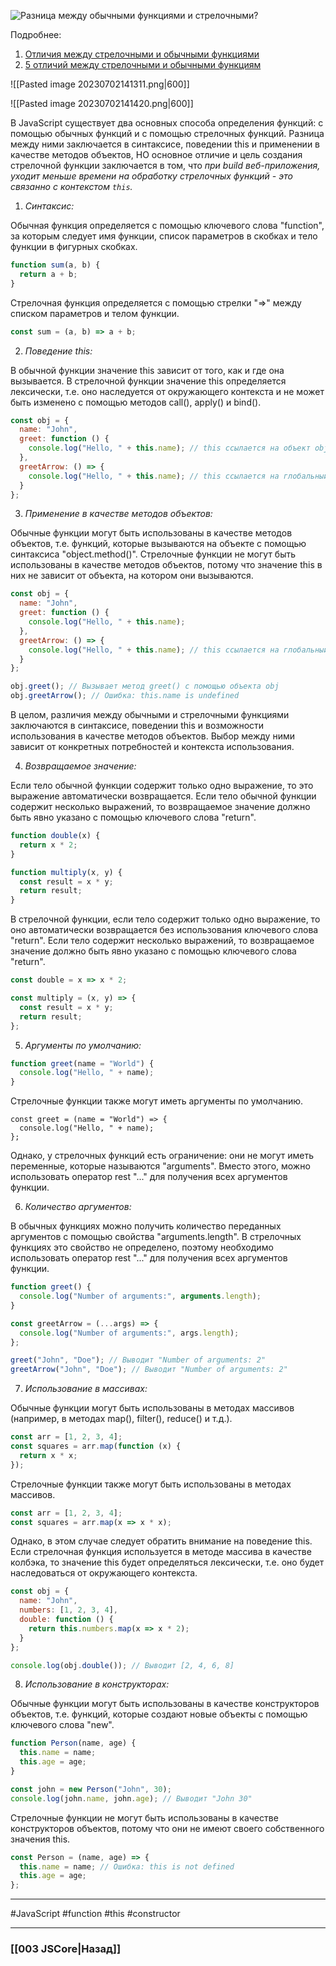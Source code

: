![Разница между обычными функциями и стрелочными?](https://youtu.be/nvktMVFM0_M?t=347)

Подробнее:
1. [Отличия между стрелочными и обычными функциями](https://doka.guide/js/function/)
2. [5 отличий между стрелочными и обычными функциям](https://vc.ru/dev/133379-5-otlichiy-mezhdu-obychnymi-i-strelochnymi-funkciyami)

![[Pasted image 20230702141311.png|600]]

![[Pasted image 20230702141420.png|600]]

В JavaScript существует два основных способа определения функций: с помощью обычных функций и с помощью стрелочных функций. Разница между ними заключается в синтаксисе, поведении this и применении в качестве методов объектов, НО основное отличие и цель создания стрелочной функции заключается в том, что *при build веб-приложения, уходит меньше времени на обработку стрелочных функций - это связанно с контекстом `this`.*

1. *Синтаксис:*

Обычная функция определяется с помощью ключевого слова "function", за которым следует имя функции, список параметров в скобках и тело функции в фигурных скобках.

```javascript
function sum(a, b) {
  return a + b;
}
```

Стрелочная функция определяется с помощью стрелки "=>" между списком параметров и телом функции.

```javascript
const sum = (a, b) => a + b;
```

2. *Поведение this:*

В обычной функции значение this зависит от того, как и где она вызывается. В стрелочной функции значение this определяется лексически, т.е. оно наследуется от окружающего контекста и не может быть изменено с помощью методов call(), apply() и bind().

```javascript
const obj = {
  name: "John",
  greet: function () {
    console.log("Hello, " + this.name); // this ссылается на объект obj
  },
  greetArrow: () => {
    console.log("Hello, " + this.name); // this ссылается на глобальный объект (window в браузере)
  }
};
```

3. *Применение в качестве методов объектов:*

Обычные функции могут быть использованы в качестве методов объектов, т.е. функций, которые вызываются на объекте с помощью синтаксиса "object.method()". Стрелочные функции не могут быть использованы в качестве методов объектов, потому что значение this в них не зависит от объекта, на котором они вызываются.

```javascript
const obj = {
  name: "John",
  greet: function () {
    console.log("Hello, " + this.name);
  },
  greetArrow: () => {
    console.log("Hello, " + this.name); // this ссылается на глобальный объект (window в браузере)
  }
};

obj.greet(); // Вызывает метод greet() с помощью объекта obj
obj.greetArrow(); // Ошибка: this.name is undefined
```

В целом, различия между обычными и стрелочными функциями заключаются в синтаксисе, поведении this и возможности использования в качестве методов объектов. Выбор между ними зависит от конкретных потребностей и контекста использования.

4. *Возвращаемое значение:*

Если тело обычной функции содержит только одно выражение, то это выражение автоматически возвращается. Если тело обычной функции содержит несколько выражений, то возвращаемое значение должно быть явно указано с помощью ключевого слова "return".

```javascript
function double(x) {
  return x * 2;
}

function multiply(x, y) {
  const result = x * y;
  return result;
}
```

В стрелочной функции, если тело содержит только одно выражение, то оно автоматически возвращается без использования ключевого слова "return". Если тело содержит несколько выражений, то возвращаемое значение должно быть явно указано с помощью ключевого слова "return".

```javascript
const double = x => x * 2;

const multiply = (x, y) => {
  const result = x * y;
  return result;
};
```

5. *Аргументы по умолчанию:*

```javascript
function greet(name = "World") {
  console.log("Hello, " + name);
}
```

Стрелочные функции также могут иметь аргументы по умолчанию.

```
const greet = (name = "World") => {
  console.log("Hello, " + name);
};
```

Однако, у стрелочных функций есть ограничение: они не могут иметь переменные, которые называются "arguments". Вместо этого, можно использовать оператор rest "..." для получения всех аргументов функции.

6. *Количество аргументов:*

В обычных функциях можно получить количество переданных аргументов с помощью свойства "arguments.length". В стрелочных функциях это свойство не определено, поэтому необходимо использовать оператор rest "..." для получения всех аргументов функции.

```javascript
function greet() {
  console.log("Number of arguments:", arguments.length);
}

const greetArrow = (...args) => {
  console.log("Number of arguments:", args.length);
};

greet("John", "Doe"); // Выводит "Number of arguments: 2"
greetArrow("John", "Doe"); // Выводит "Number of arguments: 2"
```

7. *Использование в массивах:*

Обычные функции могут быть использованы в методах массивов (например, в методах map(), filter(), reduce() и т.д.).

```javascript
const arr = [1, 2, 3, 4];
const squares = arr.map(function (x) {
  return x * x;
});
```

Стрелочные функции также могут быть использованы в методах массивов.

```javascript
const arr = [1, 2, 3, 4];
const squares = arr.map(x => x * x);
```

Однако, в этом случае следует обратить внимание на поведение this. Если стрелочная функция используется в методе массива в качестве колбэка, то значение this будет определяться лексически, т.е. оно будет наследоваться от окружающего контекста.

```javascript
const obj = {
  name: "John",
  numbers: [1, 2, 3, 4],
  double: function () {
    return this.numbers.map(x => x * 2);
  }
};

console.log(obj.double()); // Выводит [2, 4, 6, 8]
```

8. *Использование в конструкторах:*

Обычные функции могут быть использованы в качестве конструкторов объектов, т.е. функций, которые создают новые объекты с помощью ключевого слова "new".

```javascript
function Person(name, age) {
  this.name = name;
  this.age = age;
}

const john = new Person("John", 30);
console.log(john.name, john.age); // Выводит "John 30"
```

Стрелочные функции не могут быть использованы в качестве конструкторов объектов, потому что они не имеют своего собственного значения this.

```javascript
const Person = (name, age) => {
  this.name = name; // Ошибка: this is not defined
  this.age = age;
};
```


___
#JavaScript #function #this #constructor 

___

### [[003 JSCore|Назад]]